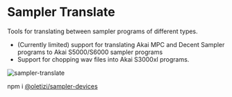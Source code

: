 # Sampler Translate
Tools for translating between sampler programs of different types.

* (Currently limited) support for translating Akai MPC and Decent Sampler programs to Akai S5000/S6000 sampler programs
* Support for chopping wav files into Akai S3000xl programs.

![sampler-translate](https://github.com/oletizi/akai-sampler/actions/workflows/sampler-translate.yml/badge.svg)

npm i [@oletizi/sampler-devices](https://www.npmjs.com/package/@oletizi/sampler-translate)

